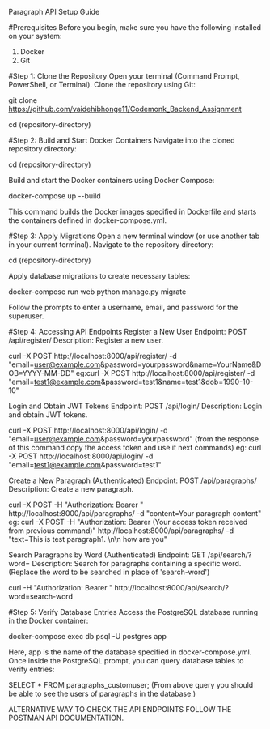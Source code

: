 Paragraph API Setup Guide

#Prerequisites
Before you begin, make sure you have the following installed on your system:
1. Docker
2. Git


#Step 1: Clone the Repository
Open your terminal (Command Prompt, PowerShell, or Terminal).
Clone the repository using Git:

git clone https://github.com/vaidehibhonge11/Codemonk_Backend_Assignment

cd (repository-directory)



#Step 2: Build and Start Docker Containers
Navigate into the cloned repository directory:

cd (repository-directory)

Build and start the Docker containers using Docker Compose:

docker-compose up --build

This command builds the Docker images specified in Dockerfile and starts the containers defined in docker-compose.yml.



#Step 3: Apply Migrations
Open a new terminal window (or use another tab in your current terminal).
Navigate to the repository directory:


cd (repository-directory)

Apply database migrations to create necessary tables:


docker-compose run web python manage.py migrate


Follow the prompts to enter a username, email, and password for the superuser.

#Step 4: Accessing API Endpoints
Register a New User
Endpoint: POST /api/register/
Description: Register a new user.

curl -X POST http://localhost:8000/api/register/ -d "email=user@example.com&password=yourpassword&name=YourName&DOB=YYYY-MM-DD"
eg:curl -X POST http://localhost:8000/api/register/ -d "email=test1@example.com&password=test1&name=test1&dob=1990-10-10"


Login and Obtain JWT Tokens
Endpoint: POST /api/login/
Description: Login and obtain JWT tokens.

curl -X POST http://localhost:8000/api/login/ -d "email=user@example.com&password=yourpassword"
(from the response of this command copy the access token and use it next commands)
eg: curl -X POST http://localhost:8000/api/login/ -d "email=test1@example.com&password=test1"


Create a New Paragraph (Authenticated)
Endpoint: POST /api/paragraphs/
Description: Create a new paragraph.

curl -X POST -H "Authorization: Bearer <your-access-token>" http://localhost:8000/api/paragraphs/ -d "content=Your paragraph content"
eg: curl -X POST -H "Authorization: Bearer (Your access token received from previous command)" http://localhost:8000/api/paragraphs/ -d "text=This is test paragraph1. \n\n how are you"


Search Paragraphs by Word (Authenticated)
Endpoint: GET /api/search/?word=<word>
Description: Search for paragraphs containing a specific word.(Replace the word to be searched in place of 'search-word')

curl -H "Authorization: Bearer <your-access-token>" http://localhost:8000/api/search/?word=search-word


#Step 5: Verify Database Entries
Access the PostgreSQL database running in the Docker container:

docker-compose exec db psql -U postgres app

Here, app is the name of the database specified in docker-compose.yml.
Once inside the PostgreSQL prompt, you can query database tables to verify entries:


SELECT * FROM paragraphs_customuser;
(From above query you should be able to see the users of paragraphs in the database.)

ALTERNATIVE WAY TO CHECK THE API ENDPOINTS FOLLOW THE POSTMAN API DOCUMENTATION.
